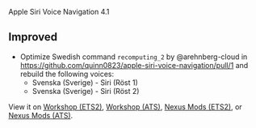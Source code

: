 Apple Siri Voice Navigation 4.1

## Improved

- Optimize Swedish command `recomputing_2` by @arehnberg-cloud in https://github.com/quinn0823/apple-siri-voice-navigation/pull/1 and rebuild the following voices:
    - Svenska (Sverige) - Siri (Röst 1)
    - Svenska (Sverige) - Siri (Röst 2)

View it on [Workshop (ETS2)](https://steamcommunity.com/sharedfiles/filedetails/changelog/3404021712), [Workshop (ATS)](https://steamcommunity.com/sharedfiles/filedetails/changelog/3404022298), [Nexus Mods (ETS2)](https://www.nexusmods.com/eurotrucksimulator2/mods/173?tab=files), or [Nexus Mods (ATS)](https://www.nexusmods.com/americantrucksimulator/mods/77?tab=files).